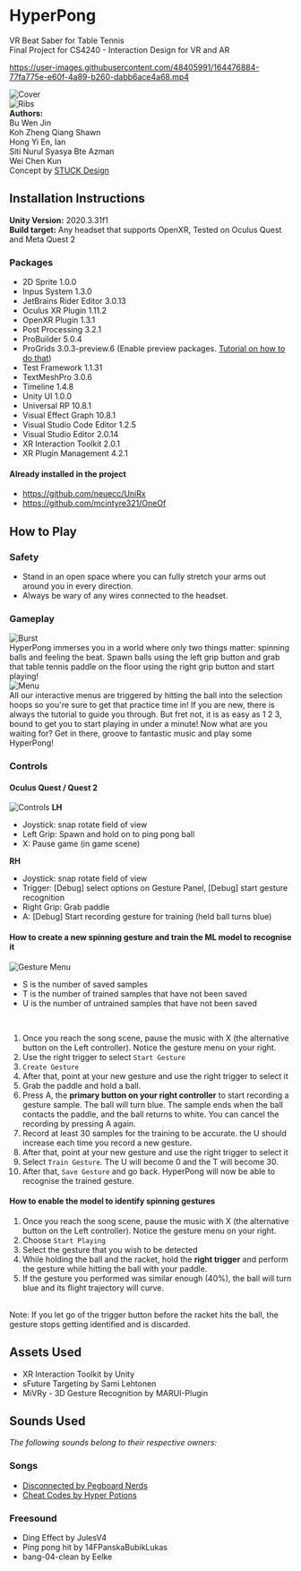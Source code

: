 # HyperPong
VR Beat Saber for Table Tennis <br>
Final Project for CS4240 - Interaction Design for VR and AR <br>


https://user-images.githubusercontent.com/48405991/164476884-77fa775e-e60f-4a89-b260-dabb6ace4a68.mp4


![Cover](images/cover.png)
<br>
![Ribs](images/ribs.png)
<br>
**Authors:** <br>
Bu Wen Jin  
Koh Zheng Qiang Shawn  
Hong Yi En, Ian  
Siti Nurul Syasya Bte Azman  
Wei Chen Kun  
Concept by [STUCK Design](https://www.stuck.sg)

## Installation Instructions
**Unity Version:** 2020.3.31f1  
**Build target:** Any headset that supports OpenXR, Tested on Oculus Quest and Meta Quest 2

### Packages
- 2D Sprite 1.0.0
- Inpus System 1.3.0
- JetBrains Rider Editor 3.0.13
- Oculus XR Plugin 1.11.2
- OpenXR Plugin 1.3.1
- Post Processing 3.2.1
- ProBuilder 5.0.4
- ProGrids 3.0.3-preview.6 (Enable preview packages. [Tutorial on how to do that](Met://medium.com/@jeffreymlynch/where-are-the-missing-preview-packages-in-unity-2020-3ad0935e4193))
- Test Framework 1.1.31
- TextMeshPro 3.0.6
- Timeline 1.4.8
- Unity UI 1.0.0
- Universal RP 10.8.1
- Visual Effect Graph 10.8.1
- Visual Studio Code Editor 1.2.5
- Visual Studio Editor 2.0.14
- XR Interaction Toolkit 2.0.1
- XR Plugin Management 4.2.1

#### Already installed in the project
- https://github.com/neuecc/UniRx
- https://github.com/mcintyre321/OneOf

## How to Play
### Safety
- Stand in an open space where you can fully stretch your arms out around you in every direction.  
- Always be wary of any wires connected to the headset.

### Gameplay
![Burst](images/burst.png)
<br>
HyperPong immerses you in a world where only two things matter: spinning balls and feeling the beat. 
Spawn balls using the left grip button and grab that table tennis paddle on the floor using the right grip button and start playing! 
<br>
![Menu](images/menu.png)
<br>
All our interactive menus are triggered by hitting the ball into the selection hoops so you're sure to get that practice time in! 
If you are new, there is always the tutorial to guide you through. But fret not, it is as easy as 1 2 3, bound to get you to start playing in under a minute! Now what are you waiting for? Get in there, groove to fantastic music and play some HyperPong!

### Controls
#### Oculus Quest / Quest 2
![Controls](images/controls.png)
**LH**<br>
- Joystick: snap rotate field of view
- Left Grip: Spawn and hold on to ping pong ball
- X: Pause game (in game scene)

**RH**<br>
- Joystick: snap rotate field of view
- Trigger: [Debug] select options on Gesture Panel, [Debug] start gesture recognition
- Right Grip: Grab paddle
- A: [Debug] Start recording gesture for training (held ball turns blue)

#### How to create a new spinning gesture and train the ML model to recognise it
![Gesture Menu](images/gestureMenu.png)
<br>
- S is the number of saved samples
- T is the number of trained samples that have not been saved
- U is the number of untrained samples that have not been saved
<br>

1. Once you reach the song scene, pause the music with X (the alternative button on the Left controller). Notice the gesture menu on your right.
2. Use the right trigger to select `Start Gesture`
3. `Create Gesture`
4. After that, point at your new gesture and use the right trigger to select it
5. Grab the paddle and hold a ball.
6. Press A, the **primary button on your right controller** to start recording a gesture sample. The ball will turn blue. The sample ends when the ball contacts the paddle, and the ball returns to white. You can cancel the recording by pressing A again.
7. Record at least 30 samples for the training to be accurate. the U should increase each time you record a new gesture.
8. After that, point at your new gesture and use the right trigger to select it
9. Select `Train Gesture`. The U will become 0 and the T will become 30.
10. After that, `Save Gesture` and go back. HyperPong will now be able to recognise the trained gesture.

#### How to enable the model to identify spinning gestures
1. Once you reach the song scene, pause the music with X (the alternative button on the Left controller). Notice the gesture menu on your right.
2. Choose `Start Playing`
3. Select the gesture that you wish to be detected
4. While holding the ball and the racket, hold the **right trigger** and perform the gesture while hitting the ball with your paddle.
5. If the gesture you performed was similar enough (40%), the ball will turn blue and its flight trajectory will curve.
<br>
Note: If you let go of the trigger button before the racket hits the ball, the gesture stops getting identified and is discarded.

## Assets Used
- XR Interaction Toolkit by Unity
- sFuture Targeting by Sami Lehtonen
- MiVRy - 3D Gesture Recognition by MARUI-Plugin

## Sounds Used
_The following sounds belong to their respective owners:_
### Songs
- [Disconnected by Pegboard Nerds](https://www.youtube.com/watch?v=MwSkC85TDgY)
- [Cheat Codes by Hyper Potions](https://www.youtube.com/watch?v=mdaCDsN1FJ0)

### Freesound
- Ding Effect by JulesV4
- Ping pong hit by 14FPanskaBubikLukas
- bang-04-clean by Eelke


